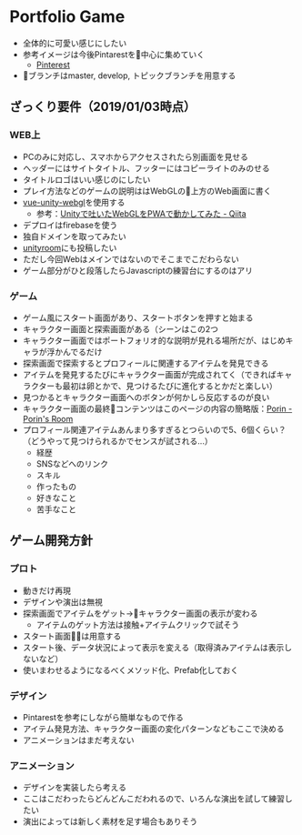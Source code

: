 # Portfolio Game

- 全体的に可愛い感じにしたい
- 参考イメージは今後Pintarestを中心に集めていく
  - [Pinterest](https://www.pinterest.jp/mihoijuin/%E3%83%9D%E3%83%BC%E3%83%88%E3%83%95%E3%82%A9%E3%83%AA%E3%82%AA%E3%82%A2%E3%82%A4%E3%83%87%E3%82%A2/)
- ブランチはmaster, develop, トピックブランチを用意する

## ざっくり要件（2019/01/03時点）
### WEB上
- PCのみに対応し、スマホからアクセスされたら別画面を見せる
- ヘッダーにはサイトタイトル、フッターにはコピーライトのみのせる
- タイトルロゴはいい感じのにしたい
- プレイ方法などのゲームの説明ははWebGLの上方のWeb画面に書く
- [vue-unity-webgl](https://www.npmjs.com/package/vue-unity-webgl)を使用する
  - 参考：[Unityで吐いたWebGLをPWAで動かしてみた - Qiita](https://qiita.com/MizoTake/items/7089494d7bd3e700e34b)
- デプロイはfirebaseを使う
- 独自ドメインを取ってみたい
- [unityroom](https://unityroom.com/)にも投稿したい
- ただし今回Webはメインではないのでそこまでこだわらない
- ゲーム部分がひと段落したらJavascriptの練習台にするのはアリ

### ゲーム
- ゲーム風にスタート画面があり、スタートボタンを押すと始まる
- キャラクター画面と探索画面がある（シーンはこの2つ
- キャラクター画面ではポートフォリオ的な説明が見れる場所だが、はじめキャラが浮かんでるだけ
- 探索画面で探索するとプロフィールに関連するアイテムを発見できる
- アイテムを発見するたびにキャラクター画面が完成されてく（できればキャラクターも最初は卵とかで、見つけるたびに進化するとかだと楽しい）
- 見つかるとキャラクター画面へのボタンが何かしら反応するのが良い
- キャラクター画面の最終コンテンツはこのページの内容の簡略版：[Porin - Porin's Room](https://scrapbox.io/Porin-Room/Porin)
- プロフィール関連アイテムあんまり多すぎるとつらいので5、6個くらい？（どうやって見つけられるかでセンスが試される...）
  - 経歴
  - SNSなどへのリンク
  - スキル
  - 作ったもの
  - 好きなこと
  - 苦手なこと

## ゲーム開発方針
### プロト
- 動きだけ再現
- デザインや演出は無視
- 探索画面でアイテムをゲット→キャラクター画面の表示が変わる
  - アイテムのゲット方法は接触+アイテムクリックで試そう
- スタート画面は用意する
- スタート後、データ状況によって表示を変える（取得済みアイテムは表示しないなど）
- 使いまわせるようになるべくメソッド化、Prefab化しておく

### デザイン
- Pintarestを参考にしながら簡単なもので作る
- アイテム発見方法、キャラクター画面の変化パターンなどもここで決める
- アニメーションはまだ考えない

### アニメーション
- デザインを実装したら考える
- ここはこだわったらどんどんこだわれるので、いろんな演出を試して練習したい
- 演出によっては新しく素材を足す場合もありそう